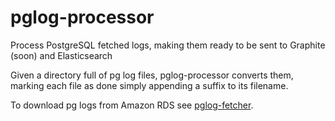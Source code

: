 # pglog-processor
Process PostgreSQL fetched logs, making them ready to be sent to Graphite (soon) and
Elasticsearch

Given a directory full of pg log files, pglog-processor converts them, marking
each file as done simply appending a suffix to its filename.

To download pg logs from Amazon RDS see [pglog-fetcher](https://github.com/loggi/pglog-fetcher).
